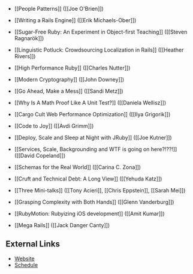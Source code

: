 * [[People Patterns]] ([[Joe O'Brien]])
* [[Writing a Rails Engine]] ([[Erik Michaels-Ober]])
* [[Sugar-Free Ruby: An Experiment in Object-first Teaching]] ([[Steven Ragnarök]])
* [[Linguistic Potluck: Crowdsourcing Localization in Rails]] ([[Heather Rivers]])
* [[High Performance Ruby]] ([[Charles Nutter]])
* [[Modern Cryptography]] ([[John Downey]])
* [[Go Ahead, Make a Mess]] ([[Sandi Metz]])
* [[Why Is A Math Proof Like A Unit Test?]] ([[Daniela Wellisz]])
* [[Cargo Cult Web Performance Optimization]] ([[Ilya Grigorik]])

* [[Code to Joy]] ([[Avdi Grimm]])
* [[Deploy, Scale and Sleep at Night with JRuby]] ([[Joe Kutner]])
* [[Services, Scale, Backgrounding and WTF is going on here?!??!]] ([[David Copeland]])
* [[Schemas for the Real World]] ([[Carina C. Zona]])
* [[Cruft and Technical Debt: A Long View]] ([[Yehuda Katz]])
* [[Three Mini-talks]] ([[Tony Acieri]], [[Chris Eppstein]], [[Sarah Mei]])
* [[Grasping Complexity with Both Hands]] ([[Glenn Vanderburg]])
* [[RubyMotion: Rubyizing iOS development]] ([[Amit Kumar]])
* [[Mega Rails]] ([[Jack Danger Canty]])

## External Links

* [Website](http://gogaruco.com/)
* [Schedule](http://gogaruco.com/schedule.html)
